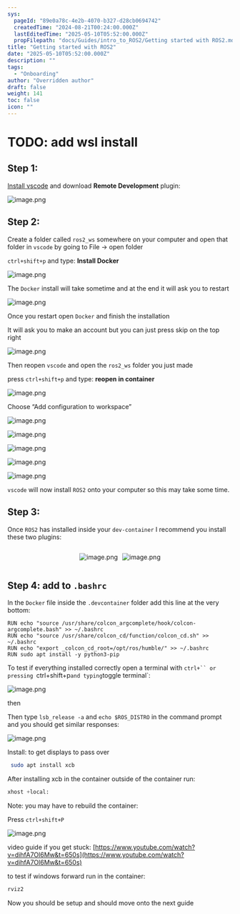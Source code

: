 ```yaml
---
sys:
  pageId: "89e0a78c-4e2b-4070-b327-d28cb0694742"
  createdTime: "2024-08-21T00:24:00.000Z"
  lastEditedTime: "2025-05-10T05:52:00.000Z"
  propFilepath: "docs/Guides/intro_to_ROS2/Getting started with ROS2.md"
title: "Getting started with ROS2"
date: "2025-05-10T05:52:00.000Z"
description: ""
tags:
  - "Onboarding"
author: "Overridden author"
draft: false
weight: 141
toc: false
icon: ""
---
```


# TODO: add wsl install

## Step 1:

[Install vscode](https://code.visualstudio.com/download) and download **Remote Development** plugin:

![image.png](https://prod-files-secure.s3.us-west-2.amazonaws.com/d518164a-d88e-44d1-a4ee-3adb3bd8bce0/efb52993-1881-4a40-b95e-6f020334f022/image.png?X-Amz-Algorithm=AWS4-HMAC-SHA256&X-Amz-Content-Sha256=UNSIGNED-PAYLOAD&X-Amz-Credential=ASIAZI2LB466VJHXQ7MW%2F20250518%2Fus-west-2%2Fs3%2Faws4_request&X-Amz-Date=20250518T090758Z&X-Amz-Expires=3600&X-Amz-Security-Token=IQoJb3JpZ2luX2VjELf%2F%2F%2F%2F%2F%2F%2F%2F%2F%2FwEaCXVzLXdlc3QtMiJGMEQCIH%2FAyJWj0UI5X7HuSar31so73SUekGIyJEao03%2BT%2FD5sAiAirRvbQIJnubFnihVXGQE%2BsM9xsGEn%2FmFLMg%2BGnS%2F2Mir%2FAwhwEAAaDDYzNzQyMzE4MzgwNSIM8RvHUcoM4eIbhJZFKtwDInL64eHS3CRQ4s3kOV%2BSNXqvHggrMNglJW%2FId%2BRrNueC9b%2FngPa99%2FXoIHWRGxCQoqInRSpk73mPcW4iqHnkKNGLxddi2EAusLI62UJ6Dc%2BWDlrC54Xy4MGnPbpC8Ca3j9BZAUKHmQypR%2FLGduHCUWlA4GAIHtqZFtzQw560kNlq5EFXYInHx35p38wbAN6GGt1riv9PrJ8ILb3ReLsxqxLMf%2F%2F4DRCIZzOqWlQoUj6rnAzEjhUSg%2BOwE63smcXrMvS1iVKFksjHvFuEHuLc3qtEg6GZwKcICtSBgww2StemZTNz0JbYimT0r8NHozYlUE%2BkIVoAgJE5ogBcqIN6JEq6Q%2FrKkvJ8Wl3FdCFxDLnqb2VPh07Irjvc2Z2PzIVidacwHtFSwhLDDpsERXHoyGcptqzKHk47GkuijrO%2Bv33VIPVUtoeds6TyGP5A054Cq%2BU%2BzOKXLacVHhmlvQx3y1dnE6ocHQ9daGUAzo3JPTizE7LcAe1G3iIRkgEHzi8IFMsGUrGi88nfZ5wHes7eQpYM8wKzcUGxvkkyGX0LVR5nPmzDM1N6NpSXnKJaQg%2BbC4aZso1t1X8FGr6nohJaG39oO2tfJM4F2pbgfdtAPHDm%2FEw5XDbVxrFJN1Aw2P6lwQY6pgHtzskSfBUgg2p9vEFjy6pmlr9k60rqM8jSH8HkJpqBKckfLQoTludI2j2RkzsANk%2BuceNP9b7o2NmrvCEcFkTwXvHGXf9EOBO5wjCZI49vz3A%2BMqqzrN3VUqg1LGbEuyXMBWJGd4ja3m3l%2BHO0NFf%2F5l%2FpzxeM6hESf55d%2B3LLLDON7gdn6Ha8rHb7q%2FdGJ569O3%2FY%2BBHwsyXFwRU%2B8tKPJZq34s87&X-Amz-Signature=417bb588f1b6b1479d1dfded5167724f2a3275f592878718a36aabbdb82eca5d&X-Amz-SignedHeaders=host&x-id=GetObject)

## Step 2:

Create a folder called `ros2_ws` somewhere on your computer and open that folder in `vscode` by going to File → open folder 

`ctrl+shift+p` and type: **Install Docker**

![image.png](https://prod-files-secure.s3.us-west-2.amazonaws.com/d518164a-d88e-44d1-a4ee-3adb3bd8bce0/2269dc0e-1cd5-47ff-bceb-c04ad9b2eab0/image.png?X-Amz-Algorithm=AWS4-HMAC-SHA256&X-Amz-Content-Sha256=UNSIGNED-PAYLOAD&X-Amz-Credential=ASIAZI2LB466VJHXQ7MW%2F20250518%2Fus-west-2%2Fs3%2Faws4_request&X-Amz-Date=20250518T090758Z&X-Amz-Expires=3600&X-Amz-Security-Token=IQoJb3JpZ2luX2VjELf%2F%2F%2F%2F%2F%2F%2F%2F%2F%2FwEaCXVzLXdlc3QtMiJGMEQCIH%2FAyJWj0UI5X7HuSar31so73SUekGIyJEao03%2BT%2FD5sAiAirRvbQIJnubFnihVXGQE%2BsM9xsGEn%2FmFLMg%2BGnS%2F2Mir%2FAwhwEAAaDDYzNzQyMzE4MzgwNSIM8RvHUcoM4eIbhJZFKtwDInL64eHS3CRQ4s3kOV%2BSNXqvHggrMNglJW%2FId%2BRrNueC9b%2FngPa99%2FXoIHWRGxCQoqInRSpk73mPcW4iqHnkKNGLxddi2EAusLI62UJ6Dc%2BWDlrC54Xy4MGnPbpC8Ca3j9BZAUKHmQypR%2FLGduHCUWlA4GAIHtqZFtzQw560kNlq5EFXYInHx35p38wbAN6GGt1riv9PrJ8ILb3ReLsxqxLMf%2F%2F4DRCIZzOqWlQoUj6rnAzEjhUSg%2BOwE63smcXrMvS1iVKFksjHvFuEHuLc3qtEg6GZwKcICtSBgww2StemZTNz0JbYimT0r8NHozYlUE%2BkIVoAgJE5ogBcqIN6JEq6Q%2FrKkvJ8Wl3FdCFxDLnqb2VPh07Irjvc2Z2PzIVidacwHtFSwhLDDpsERXHoyGcptqzKHk47GkuijrO%2Bv33VIPVUtoeds6TyGP5A054Cq%2BU%2BzOKXLacVHhmlvQx3y1dnE6ocHQ9daGUAzo3JPTizE7LcAe1G3iIRkgEHzi8IFMsGUrGi88nfZ5wHes7eQpYM8wKzcUGxvkkyGX0LVR5nPmzDM1N6NpSXnKJaQg%2BbC4aZso1t1X8FGr6nohJaG39oO2tfJM4F2pbgfdtAPHDm%2FEw5XDbVxrFJN1Aw2P6lwQY6pgHtzskSfBUgg2p9vEFjy6pmlr9k60rqM8jSH8HkJpqBKckfLQoTludI2j2RkzsANk%2BuceNP9b7o2NmrvCEcFkTwXvHGXf9EOBO5wjCZI49vz3A%2BMqqzrN3VUqg1LGbEuyXMBWJGd4ja3m3l%2BHO0NFf%2F5l%2FpzxeM6hESf55d%2B3LLLDON7gdn6Ha8rHb7q%2FdGJ569O3%2FY%2BBHwsyXFwRU%2B8tKPJZq34s87&X-Amz-Signature=a5262567eb3233b24dbd70ddd89d97cb47bebcc113d6bf247d4c3b225f6f01f4&X-Amz-SignedHeaders=host&x-id=GetObject)

The `Docker` install will take sometime and at the end it will ask you to restart

![image.png](https://prod-files-secure.s3.us-west-2.amazonaws.com/d518164a-d88e-44d1-a4ee-3adb3bd8bce0/ed233f78-be33-4b1f-b89c-9c346c0e961e/image.png?X-Amz-Algorithm=AWS4-HMAC-SHA256&X-Amz-Content-Sha256=UNSIGNED-PAYLOAD&X-Amz-Credential=ASIAZI2LB466VJHXQ7MW%2F20250518%2Fus-west-2%2Fs3%2Faws4_request&X-Amz-Date=20250518T090758Z&X-Amz-Expires=3600&X-Amz-Security-Token=IQoJb3JpZ2luX2VjELf%2F%2F%2F%2F%2F%2F%2F%2F%2F%2FwEaCXVzLXdlc3QtMiJGMEQCIH%2FAyJWj0UI5X7HuSar31so73SUekGIyJEao03%2BT%2FD5sAiAirRvbQIJnubFnihVXGQE%2BsM9xsGEn%2FmFLMg%2BGnS%2F2Mir%2FAwhwEAAaDDYzNzQyMzE4MzgwNSIM8RvHUcoM4eIbhJZFKtwDInL64eHS3CRQ4s3kOV%2BSNXqvHggrMNglJW%2FId%2BRrNueC9b%2FngPa99%2FXoIHWRGxCQoqInRSpk73mPcW4iqHnkKNGLxddi2EAusLI62UJ6Dc%2BWDlrC54Xy4MGnPbpC8Ca3j9BZAUKHmQypR%2FLGduHCUWlA4GAIHtqZFtzQw560kNlq5EFXYInHx35p38wbAN6GGt1riv9PrJ8ILb3ReLsxqxLMf%2F%2F4DRCIZzOqWlQoUj6rnAzEjhUSg%2BOwE63smcXrMvS1iVKFksjHvFuEHuLc3qtEg6GZwKcICtSBgww2StemZTNz0JbYimT0r8NHozYlUE%2BkIVoAgJE5ogBcqIN6JEq6Q%2FrKkvJ8Wl3FdCFxDLnqb2VPh07Irjvc2Z2PzIVidacwHtFSwhLDDpsERXHoyGcptqzKHk47GkuijrO%2Bv33VIPVUtoeds6TyGP5A054Cq%2BU%2BzOKXLacVHhmlvQx3y1dnE6ocHQ9daGUAzo3JPTizE7LcAe1G3iIRkgEHzi8IFMsGUrGi88nfZ5wHes7eQpYM8wKzcUGxvkkyGX0LVR5nPmzDM1N6NpSXnKJaQg%2BbC4aZso1t1X8FGr6nohJaG39oO2tfJM4F2pbgfdtAPHDm%2FEw5XDbVxrFJN1Aw2P6lwQY6pgHtzskSfBUgg2p9vEFjy6pmlr9k60rqM8jSH8HkJpqBKckfLQoTludI2j2RkzsANk%2BuceNP9b7o2NmrvCEcFkTwXvHGXf9EOBO5wjCZI49vz3A%2BMqqzrN3VUqg1LGbEuyXMBWJGd4ja3m3l%2BHO0NFf%2F5l%2FpzxeM6hESf55d%2B3LLLDON7gdn6Ha8rHb7q%2FdGJ569O3%2FY%2BBHwsyXFwRU%2B8tKPJZq34s87&X-Amz-Signature=024851b56f6ff50bcedda179568e3b62f90fd31e7082d728fd911bd6f4907657&X-Amz-SignedHeaders=host&x-id=GetObject)

Once you restart open `Docker` and finish the installation

It will ask you to make an account but you can just press skip on the top right

![image.png](https://prod-files-secure.s3.us-west-2.amazonaws.com/d518164a-d88e-44d1-a4ee-3adb3bd8bce0/21010ad9-1659-4fd9-9f59-9932a09b2a3d/image.png?X-Amz-Algorithm=AWS4-HMAC-SHA256&X-Amz-Content-Sha256=UNSIGNED-PAYLOAD&X-Amz-Credential=ASIAZI2LB466VJHXQ7MW%2F20250518%2Fus-west-2%2Fs3%2Faws4_request&X-Amz-Date=20250518T090758Z&X-Amz-Expires=3600&X-Amz-Security-Token=IQoJb3JpZ2luX2VjELf%2F%2F%2F%2F%2F%2F%2F%2F%2F%2FwEaCXVzLXdlc3QtMiJGMEQCIH%2FAyJWj0UI5X7HuSar31so73SUekGIyJEao03%2BT%2FD5sAiAirRvbQIJnubFnihVXGQE%2BsM9xsGEn%2FmFLMg%2BGnS%2F2Mir%2FAwhwEAAaDDYzNzQyMzE4MzgwNSIM8RvHUcoM4eIbhJZFKtwDInL64eHS3CRQ4s3kOV%2BSNXqvHggrMNglJW%2FId%2BRrNueC9b%2FngPa99%2FXoIHWRGxCQoqInRSpk73mPcW4iqHnkKNGLxddi2EAusLI62UJ6Dc%2BWDlrC54Xy4MGnPbpC8Ca3j9BZAUKHmQypR%2FLGduHCUWlA4GAIHtqZFtzQw560kNlq5EFXYInHx35p38wbAN6GGt1riv9PrJ8ILb3ReLsxqxLMf%2F%2F4DRCIZzOqWlQoUj6rnAzEjhUSg%2BOwE63smcXrMvS1iVKFksjHvFuEHuLc3qtEg6GZwKcICtSBgww2StemZTNz0JbYimT0r8NHozYlUE%2BkIVoAgJE5ogBcqIN6JEq6Q%2FrKkvJ8Wl3FdCFxDLnqb2VPh07Irjvc2Z2PzIVidacwHtFSwhLDDpsERXHoyGcptqzKHk47GkuijrO%2Bv33VIPVUtoeds6TyGP5A054Cq%2BU%2BzOKXLacVHhmlvQx3y1dnE6ocHQ9daGUAzo3JPTizE7LcAe1G3iIRkgEHzi8IFMsGUrGi88nfZ5wHes7eQpYM8wKzcUGxvkkyGX0LVR5nPmzDM1N6NpSXnKJaQg%2BbC4aZso1t1X8FGr6nohJaG39oO2tfJM4F2pbgfdtAPHDm%2FEw5XDbVxrFJN1Aw2P6lwQY6pgHtzskSfBUgg2p9vEFjy6pmlr9k60rqM8jSH8HkJpqBKckfLQoTludI2j2RkzsANk%2BuceNP9b7o2NmrvCEcFkTwXvHGXf9EOBO5wjCZI49vz3A%2BMqqzrN3VUqg1LGbEuyXMBWJGd4ja3m3l%2BHO0NFf%2F5l%2FpzxeM6hESf55d%2B3LLLDON7gdn6Ha8rHb7q%2FdGJ569O3%2FY%2BBHwsyXFwRU%2B8tKPJZq34s87&X-Amz-Signature=e21150d3703f5f6695bcb9e80be91f80f1198c39d73ab90fa5ab9a736e19de20&X-Amz-SignedHeaders=host&x-id=GetObject)

Then reopen `vscode` and open the `ros2_ws` folder you just made

press `ctrl+shift+p` and type: **reopen in container**

![image.png](https://prod-files-secure.s3.us-west-2.amazonaws.com/d518164a-d88e-44d1-a4ee-3adb3bd8bce0/4e93b8c2-41ad-488c-8095-c74205196118/image.png?X-Amz-Algorithm=AWS4-HMAC-SHA256&X-Amz-Content-Sha256=UNSIGNED-PAYLOAD&X-Amz-Credential=ASIAZI2LB466VJHXQ7MW%2F20250518%2Fus-west-2%2Fs3%2Faws4_request&X-Amz-Date=20250518T090758Z&X-Amz-Expires=3600&X-Amz-Security-Token=IQoJb3JpZ2luX2VjELf%2F%2F%2F%2F%2F%2F%2F%2F%2F%2FwEaCXVzLXdlc3QtMiJGMEQCIH%2FAyJWj0UI5X7HuSar31so73SUekGIyJEao03%2BT%2FD5sAiAirRvbQIJnubFnihVXGQE%2BsM9xsGEn%2FmFLMg%2BGnS%2F2Mir%2FAwhwEAAaDDYzNzQyMzE4MzgwNSIM8RvHUcoM4eIbhJZFKtwDInL64eHS3CRQ4s3kOV%2BSNXqvHggrMNglJW%2FId%2BRrNueC9b%2FngPa99%2FXoIHWRGxCQoqInRSpk73mPcW4iqHnkKNGLxddi2EAusLI62UJ6Dc%2BWDlrC54Xy4MGnPbpC8Ca3j9BZAUKHmQypR%2FLGduHCUWlA4GAIHtqZFtzQw560kNlq5EFXYInHx35p38wbAN6GGt1riv9PrJ8ILb3ReLsxqxLMf%2F%2F4DRCIZzOqWlQoUj6rnAzEjhUSg%2BOwE63smcXrMvS1iVKFksjHvFuEHuLc3qtEg6GZwKcICtSBgww2StemZTNz0JbYimT0r8NHozYlUE%2BkIVoAgJE5ogBcqIN6JEq6Q%2FrKkvJ8Wl3FdCFxDLnqb2VPh07Irjvc2Z2PzIVidacwHtFSwhLDDpsERXHoyGcptqzKHk47GkuijrO%2Bv33VIPVUtoeds6TyGP5A054Cq%2BU%2BzOKXLacVHhmlvQx3y1dnE6ocHQ9daGUAzo3JPTizE7LcAe1G3iIRkgEHzi8IFMsGUrGi88nfZ5wHes7eQpYM8wKzcUGxvkkyGX0LVR5nPmzDM1N6NpSXnKJaQg%2BbC4aZso1t1X8FGr6nohJaG39oO2tfJM4F2pbgfdtAPHDm%2FEw5XDbVxrFJN1Aw2P6lwQY6pgHtzskSfBUgg2p9vEFjy6pmlr9k60rqM8jSH8HkJpqBKckfLQoTludI2j2RkzsANk%2BuceNP9b7o2NmrvCEcFkTwXvHGXf9EOBO5wjCZI49vz3A%2BMqqzrN3VUqg1LGbEuyXMBWJGd4ja3m3l%2BHO0NFf%2F5l%2FpzxeM6hESf55d%2B3LLLDON7gdn6Ha8rHb7q%2FdGJ569O3%2FY%2BBHwsyXFwRU%2B8tKPJZq34s87&X-Amz-Signature=eb5af6eeea8e71454123357799bff4b14aae501ab86083e36ca85434faee2f49&X-Amz-SignedHeaders=host&x-id=GetObject)

Choose “Add configuration to workspace”

![image.png](https://prod-files-secure.s3.us-west-2.amazonaws.com/d518164a-d88e-44d1-a4ee-3adb3bd8bce0/9560b282-5060-4989-ba37-97e7b2c22476/image.png?X-Amz-Algorithm=AWS4-HMAC-SHA256&X-Amz-Content-Sha256=UNSIGNED-PAYLOAD&X-Amz-Credential=ASIAZI2LB466VJHXQ7MW%2F20250518%2Fus-west-2%2Fs3%2Faws4_request&X-Amz-Date=20250518T090758Z&X-Amz-Expires=3600&X-Amz-Security-Token=IQoJb3JpZ2luX2VjELf%2F%2F%2F%2F%2F%2F%2F%2F%2F%2FwEaCXVzLXdlc3QtMiJGMEQCIH%2FAyJWj0UI5X7HuSar31so73SUekGIyJEao03%2BT%2FD5sAiAirRvbQIJnubFnihVXGQE%2BsM9xsGEn%2FmFLMg%2BGnS%2F2Mir%2FAwhwEAAaDDYzNzQyMzE4MzgwNSIM8RvHUcoM4eIbhJZFKtwDInL64eHS3CRQ4s3kOV%2BSNXqvHggrMNglJW%2FId%2BRrNueC9b%2FngPa99%2FXoIHWRGxCQoqInRSpk73mPcW4iqHnkKNGLxddi2EAusLI62UJ6Dc%2BWDlrC54Xy4MGnPbpC8Ca3j9BZAUKHmQypR%2FLGduHCUWlA4GAIHtqZFtzQw560kNlq5EFXYInHx35p38wbAN6GGt1riv9PrJ8ILb3ReLsxqxLMf%2F%2F4DRCIZzOqWlQoUj6rnAzEjhUSg%2BOwE63smcXrMvS1iVKFksjHvFuEHuLc3qtEg6GZwKcICtSBgww2StemZTNz0JbYimT0r8NHozYlUE%2BkIVoAgJE5ogBcqIN6JEq6Q%2FrKkvJ8Wl3FdCFxDLnqb2VPh07Irjvc2Z2PzIVidacwHtFSwhLDDpsERXHoyGcptqzKHk47GkuijrO%2Bv33VIPVUtoeds6TyGP5A054Cq%2BU%2BzOKXLacVHhmlvQx3y1dnE6ocHQ9daGUAzo3JPTizE7LcAe1G3iIRkgEHzi8IFMsGUrGi88nfZ5wHes7eQpYM8wKzcUGxvkkyGX0LVR5nPmzDM1N6NpSXnKJaQg%2BbC4aZso1t1X8FGr6nohJaG39oO2tfJM4F2pbgfdtAPHDm%2FEw5XDbVxrFJN1Aw2P6lwQY6pgHtzskSfBUgg2p9vEFjy6pmlr9k60rqM8jSH8HkJpqBKckfLQoTludI2j2RkzsANk%2BuceNP9b7o2NmrvCEcFkTwXvHGXf9EOBO5wjCZI49vz3A%2BMqqzrN3VUqg1LGbEuyXMBWJGd4ja3m3l%2BHO0NFf%2F5l%2FpzxeM6hESf55d%2B3LLLDON7gdn6Ha8rHb7q%2FdGJ569O3%2FY%2BBHwsyXFwRU%2B8tKPJZq34s87&X-Amz-Signature=442242fbb34a4ed5455888f52e512675cb8de26ebe17bd6e19ba28467aeaf8ce&X-Amz-SignedHeaders=host&x-id=GetObject)

![image.png](https://prod-files-secure.s3.us-west-2.amazonaws.com/d518164a-d88e-44d1-a4ee-3adb3bd8bce0/2ee63f81-886b-48e8-a553-dc6e5eac99e4/image.png?X-Amz-Algorithm=AWS4-HMAC-SHA256&X-Amz-Content-Sha256=UNSIGNED-PAYLOAD&X-Amz-Credential=ASIAZI2LB466VJHXQ7MW%2F20250518%2Fus-west-2%2Fs3%2Faws4_request&X-Amz-Date=20250518T090758Z&X-Amz-Expires=3600&X-Amz-Security-Token=IQoJb3JpZ2luX2VjELf%2F%2F%2F%2F%2F%2F%2F%2F%2F%2FwEaCXVzLXdlc3QtMiJGMEQCIH%2FAyJWj0UI5X7HuSar31so73SUekGIyJEao03%2BT%2FD5sAiAirRvbQIJnubFnihVXGQE%2BsM9xsGEn%2FmFLMg%2BGnS%2F2Mir%2FAwhwEAAaDDYzNzQyMzE4MzgwNSIM8RvHUcoM4eIbhJZFKtwDInL64eHS3CRQ4s3kOV%2BSNXqvHggrMNglJW%2FId%2BRrNueC9b%2FngPa99%2FXoIHWRGxCQoqInRSpk73mPcW4iqHnkKNGLxddi2EAusLI62UJ6Dc%2BWDlrC54Xy4MGnPbpC8Ca3j9BZAUKHmQypR%2FLGduHCUWlA4GAIHtqZFtzQw560kNlq5EFXYInHx35p38wbAN6GGt1riv9PrJ8ILb3ReLsxqxLMf%2F%2F4DRCIZzOqWlQoUj6rnAzEjhUSg%2BOwE63smcXrMvS1iVKFksjHvFuEHuLc3qtEg6GZwKcICtSBgww2StemZTNz0JbYimT0r8NHozYlUE%2BkIVoAgJE5ogBcqIN6JEq6Q%2FrKkvJ8Wl3FdCFxDLnqb2VPh07Irjvc2Z2PzIVidacwHtFSwhLDDpsERXHoyGcptqzKHk47GkuijrO%2Bv33VIPVUtoeds6TyGP5A054Cq%2BU%2BzOKXLacVHhmlvQx3y1dnE6ocHQ9daGUAzo3JPTizE7LcAe1G3iIRkgEHzi8IFMsGUrGi88nfZ5wHes7eQpYM8wKzcUGxvkkyGX0LVR5nPmzDM1N6NpSXnKJaQg%2BbC4aZso1t1X8FGr6nohJaG39oO2tfJM4F2pbgfdtAPHDm%2FEw5XDbVxrFJN1Aw2P6lwQY6pgHtzskSfBUgg2p9vEFjy6pmlr9k60rqM8jSH8HkJpqBKckfLQoTludI2j2RkzsANk%2BuceNP9b7o2NmrvCEcFkTwXvHGXf9EOBO5wjCZI49vz3A%2BMqqzrN3VUqg1LGbEuyXMBWJGd4ja3m3l%2BHO0NFf%2F5l%2FpzxeM6hESf55d%2B3LLLDON7gdn6Ha8rHb7q%2FdGJ569O3%2FY%2BBHwsyXFwRU%2B8tKPJZq34s87&X-Amz-Signature=aa7b773e47aac20391f675db5564de252495a97db4c843f0db1a0d9a7e1c990a&X-Amz-SignedHeaders=host&x-id=GetObject)

![image.png](https://prod-files-secure.s3.us-west-2.amazonaws.com/d518164a-d88e-44d1-a4ee-3adb3bd8bce0/ae1580b2-b048-407e-aed9-b584224a7a04/image.png?X-Amz-Algorithm=AWS4-HMAC-SHA256&X-Amz-Content-Sha256=UNSIGNED-PAYLOAD&X-Amz-Credential=ASIAZI2LB466VJHXQ7MW%2F20250518%2Fus-west-2%2Fs3%2Faws4_request&X-Amz-Date=20250518T090758Z&X-Amz-Expires=3600&X-Amz-Security-Token=IQoJb3JpZ2luX2VjELf%2F%2F%2F%2F%2F%2F%2F%2F%2F%2FwEaCXVzLXdlc3QtMiJGMEQCIH%2FAyJWj0UI5X7HuSar31so73SUekGIyJEao03%2BT%2FD5sAiAirRvbQIJnubFnihVXGQE%2BsM9xsGEn%2FmFLMg%2BGnS%2F2Mir%2FAwhwEAAaDDYzNzQyMzE4MzgwNSIM8RvHUcoM4eIbhJZFKtwDInL64eHS3CRQ4s3kOV%2BSNXqvHggrMNglJW%2FId%2BRrNueC9b%2FngPa99%2FXoIHWRGxCQoqInRSpk73mPcW4iqHnkKNGLxddi2EAusLI62UJ6Dc%2BWDlrC54Xy4MGnPbpC8Ca3j9BZAUKHmQypR%2FLGduHCUWlA4GAIHtqZFtzQw560kNlq5EFXYInHx35p38wbAN6GGt1riv9PrJ8ILb3ReLsxqxLMf%2F%2F4DRCIZzOqWlQoUj6rnAzEjhUSg%2BOwE63smcXrMvS1iVKFksjHvFuEHuLc3qtEg6GZwKcICtSBgww2StemZTNz0JbYimT0r8NHozYlUE%2BkIVoAgJE5ogBcqIN6JEq6Q%2FrKkvJ8Wl3FdCFxDLnqb2VPh07Irjvc2Z2PzIVidacwHtFSwhLDDpsERXHoyGcptqzKHk47GkuijrO%2Bv33VIPVUtoeds6TyGP5A054Cq%2BU%2BzOKXLacVHhmlvQx3y1dnE6ocHQ9daGUAzo3JPTizE7LcAe1G3iIRkgEHzi8IFMsGUrGi88nfZ5wHes7eQpYM8wKzcUGxvkkyGX0LVR5nPmzDM1N6NpSXnKJaQg%2BbC4aZso1t1X8FGr6nohJaG39oO2tfJM4F2pbgfdtAPHDm%2FEw5XDbVxrFJN1Aw2P6lwQY6pgHtzskSfBUgg2p9vEFjy6pmlr9k60rqM8jSH8HkJpqBKckfLQoTludI2j2RkzsANk%2BuceNP9b7o2NmrvCEcFkTwXvHGXf9EOBO5wjCZI49vz3A%2BMqqzrN3VUqg1LGbEuyXMBWJGd4ja3m3l%2BHO0NFf%2F5l%2FpzxeM6hESf55d%2B3LLLDON7gdn6Ha8rHb7q%2FdGJ569O3%2FY%2BBHwsyXFwRU%2B8tKPJZq34s87&X-Amz-Signature=58050d14ef18c4eab1087d7878d6608a9c0612ba4073a41439bba39ec238ded6&X-Amz-SignedHeaders=host&x-id=GetObject)

![image.png](https://prod-files-secure.s3.us-west-2.amazonaws.com/d518164a-d88e-44d1-a4ee-3adb3bd8bce0/53255b28-f75e-430f-b9e3-c0ac8577e42b/image.png?X-Amz-Algorithm=AWS4-HMAC-SHA256&X-Amz-Content-Sha256=UNSIGNED-PAYLOAD&X-Amz-Credential=ASIAZI2LB466VJHXQ7MW%2F20250518%2Fus-west-2%2Fs3%2Faws4_request&X-Amz-Date=20250518T090758Z&X-Amz-Expires=3600&X-Amz-Security-Token=IQoJb3JpZ2luX2VjELf%2F%2F%2F%2F%2F%2F%2F%2F%2F%2FwEaCXVzLXdlc3QtMiJGMEQCIH%2FAyJWj0UI5X7HuSar31so73SUekGIyJEao03%2BT%2FD5sAiAirRvbQIJnubFnihVXGQE%2BsM9xsGEn%2FmFLMg%2BGnS%2F2Mir%2FAwhwEAAaDDYzNzQyMzE4MzgwNSIM8RvHUcoM4eIbhJZFKtwDInL64eHS3CRQ4s3kOV%2BSNXqvHggrMNglJW%2FId%2BRrNueC9b%2FngPa99%2FXoIHWRGxCQoqInRSpk73mPcW4iqHnkKNGLxddi2EAusLI62UJ6Dc%2BWDlrC54Xy4MGnPbpC8Ca3j9BZAUKHmQypR%2FLGduHCUWlA4GAIHtqZFtzQw560kNlq5EFXYInHx35p38wbAN6GGt1riv9PrJ8ILb3ReLsxqxLMf%2F%2F4DRCIZzOqWlQoUj6rnAzEjhUSg%2BOwE63smcXrMvS1iVKFksjHvFuEHuLc3qtEg6GZwKcICtSBgww2StemZTNz0JbYimT0r8NHozYlUE%2BkIVoAgJE5ogBcqIN6JEq6Q%2FrKkvJ8Wl3FdCFxDLnqb2VPh07Irjvc2Z2PzIVidacwHtFSwhLDDpsERXHoyGcptqzKHk47GkuijrO%2Bv33VIPVUtoeds6TyGP5A054Cq%2BU%2BzOKXLacVHhmlvQx3y1dnE6ocHQ9daGUAzo3JPTizE7LcAe1G3iIRkgEHzi8IFMsGUrGi88nfZ5wHes7eQpYM8wKzcUGxvkkyGX0LVR5nPmzDM1N6NpSXnKJaQg%2BbC4aZso1t1X8FGr6nohJaG39oO2tfJM4F2pbgfdtAPHDm%2FEw5XDbVxrFJN1Aw2P6lwQY6pgHtzskSfBUgg2p9vEFjy6pmlr9k60rqM8jSH8HkJpqBKckfLQoTludI2j2RkzsANk%2BuceNP9b7o2NmrvCEcFkTwXvHGXf9EOBO5wjCZI49vz3A%2BMqqzrN3VUqg1LGbEuyXMBWJGd4ja3m3l%2BHO0NFf%2F5l%2FpzxeM6hESf55d%2B3LLLDON7gdn6Ha8rHb7q%2FdGJ569O3%2FY%2BBHwsyXFwRU%2B8tKPJZq34s87&X-Amz-Signature=f0638dcf9d05172272c781024e441c92c995d0c4baf531c6cba2148b26459091&X-Amz-SignedHeaders=host&x-id=GetObject)

![image.png](https://prod-files-secure.s3.us-west-2.amazonaws.com/d518164a-d88e-44d1-a4ee-3adb3bd8bce0/7c562767-5af9-4ffb-97d1-327bcdf4ee00/image.png?X-Amz-Algorithm=AWS4-HMAC-SHA256&X-Amz-Content-Sha256=UNSIGNED-PAYLOAD&X-Amz-Credential=ASIAZI2LB466VJHXQ7MW%2F20250518%2Fus-west-2%2Fs3%2Faws4_request&X-Amz-Date=20250518T090758Z&X-Amz-Expires=3600&X-Amz-Security-Token=IQoJb3JpZ2luX2VjELf%2F%2F%2F%2F%2F%2F%2F%2F%2F%2FwEaCXVzLXdlc3QtMiJGMEQCIH%2FAyJWj0UI5X7HuSar31so73SUekGIyJEao03%2BT%2FD5sAiAirRvbQIJnubFnihVXGQE%2BsM9xsGEn%2FmFLMg%2BGnS%2F2Mir%2FAwhwEAAaDDYzNzQyMzE4MzgwNSIM8RvHUcoM4eIbhJZFKtwDInL64eHS3CRQ4s3kOV%2BSNXqvHggrMNglJW%2FId%2BRrNueC9b%2FngPa99%2FXoIHWRGxCQoqInRSpk73mPcW4iqHnkKNGLxddi2EAusLI62UJ6Dc%2BWDlrC54Xy4MGnPbpC8Ca3j9BZAUKHmQypR%2FLGduHCUWlA4GAIHtqZFtzQw560kNlq5EFXYInHx35p38wbAN6GGt1riv9PrJ8ILb3ReLsxqxLMf%2F%2F4DRCIZzOqWlQoUj6rnAzEjhUSg%2BOwE63smcXrMvS1iVKFksjHvFuEHuLc3qtEg6GZwKcICtSBgww2StemZTNz0JbYimT0r8NHozYlUE%2BkIVoAgJE5ogBcqIN6JEq6Q%2FrKkvJ8Wl3FdCFxDLnqb2VPh07Irjvc2Z2PzIVidacwHtFSwhLDDpsERXHoyGcptqzKHk47GkuijrO%2Bv33VIPVUtoeds6TyGP5A054Cq%2BU%2BzOKXLacVHhmlvQx3y1dnE6ocHQ9daGUAzo3JPTizE7LcAe1G3iIRkgEHzi8IFMsGUrGi88nfZ5wHes7eQpYM8wKzcUGxvkkyGX0LVR5nPmzDM1N6NpSXnKJaQg%2BbC4aZso1t1X8FGr6nohJaG39oO2tfJM4F2pbgfdtAPHDm%2FEw5XDbVxrFJN1Aw2P6lwQY6pgHtzskSfBUgg2p9vEFjy6pmlr9k60rqM8jSH8HkJpqBKckfLQoTludI2j2RkzsANk%2BuceNP9b7o2NmrvCEcFkTwXvHGXf9EOBO5wjCZI49vz3A%2BMqqzrN3VUqg1LGbEuyXMBWJGd4ja3m3l%2BHO0NFf%2F5l%2FpzxeM6hESf55d%2B3LLLDON7gdn6Ha8rHb7q%2FdGJ569O3%2FY%2BBHwsyXFwRU%2B8tKPJZq34s87&X-Amz-Signature=149c2bdf70ce4bffd869cd7b5c6fa52659fc8221614f7bb532dc1a6c9a9b00f3&X-Amz-SignedHeaders=host&x-id=GetObject)

`vscode` will now install `ROS2` onto your computer so this may take some time.

## Step 3:

Once `ROS2` has installed inside your `dev-container` I recommend you install these two plugins:

<div style="display: flex;flex-direction: row; column-gap:10px; max-width: 630px;justify-content: center;">
<div>

![image.png](https://prod-files-secure.s3.us-west-2.amazonaws.com/d518164a-d88e-44d1-a4ee-3adb3bd8bce0/3fc3d550-5a54-4ba1-ba6b-faa01cdb7369/image.png?X-Amz-Algorithm=AWS4-HMAC-SHA256&X-Amz-Content-Sha256=UNSIGNED-PAYLOAD&X-Amz-Credential=ASIAZI2LB4662KQNPDMD%2F20250518%2Fus-west-2%2Fs3%2Faws4_request&X-Amz-Date=20250518T090806Z&X-Amz-Expires=3600&X-Amz-Security-Token=IQoJb3JpZ2luX2VjELj%2F%2F%2F%2F%2F%2F%2F%2F%2F%2FwEaCXVzLXdlc3QtMiJIMEYCIQDLnJ5BjtnbzhhqvBmOSM3m23hVaRdwr6KhCNlqeBqzlgIhAK6cT3oYMZTXyLzXYnPqIgghhNNqGlPfHsSsRN5GqWa9Kv8DCHEQABoMNjM3NDIzMTgzODA1Igw4YJFZB2eN%2BtaIuFcq3APImQgLmuG0Qr0sARnQXDxtPxvECqY8%2FL8U5j7HmlI9b804zLRWbCrgyRFtb9s6fgj8EWQzvzkQ52UDVSSq2mwX7BnAoqZuce0dGjH2NzdKhwhKlgrH9gsj1Ru8Z8iEbo%2FhxhJnoaDN900AEDSZPZq5HEsSRO4eAdHqauboPDXXcJqFQJbLTNPVaPjneCM9Tu4Vr1FJ561mSqsyXJ12PTv3lZcFn9FcAJ8B4rlu4jLDIZFqdi3MTsSYtf8POH3g6kajUC9af9TM56XWOnFLIRjbqIvd0thYwn73eF%2FE%2F%2B4%2F2M7Z0%2B9aPVTjpN5pnOqW07FJO%2FvLx5UXd%2BLaMjMzJCoGNYrFMs32cMuZI6TYGBeT4k8xGJS%2FSNHJCp737sXyf%2FnHviiWl9dcmRES4MLc9gUDKxUuARznTUXuKy0NvnBJzQD4huZDmzRi4V%2BygrlYgvhrOz682BhO4%2BB20Iv1KG5QhYH6SW1Ybe4gwzsZlf6v%2Bek1asDZbJiFJCa9pCrUKo4OcnyiD%2FgAtgBelJYKVQ9McS9E7OKnWhfxhT0XqZufgxVqW8XOyVI84VecpMiYjRF0OEJAfKwB7XtnQbQPHGvmyi5BuedGuqyjgKXqEa8Mwa5P4fdP8nUsLRqG3DCQpqbBBjqkAaCcbh3b%2B1hAhBI58xMEQ7OwapkJuLOCsRRqYm0Fhay%2BtXH%2F1IpLmWT%2FWRdUA7mL5P1B5JtrdCHpyKglGszvrQrmhmPdbk6oyDyPy3uVzYsWa3pQ7s0IOwPh2aOY4z6Mr9ALB43P8g876P6QZVbYy6rpg59%2FrSX5tszRQDC%2FhA6x6CzPUWtFPp4%2BpamN%2F3B2%2BEhN7Rpt%2F8R1fi%2BCUEsyVJ%2BACM1P&X-Amz-Signature=e0554497be479f878469eb60190cd196ac3bd58ec2ad492ccf74a4f466826084&X-Amz-SignedHeaders=host&x-id=GetObject)

</div>
<div>

![image.png](https://prod-files-secure.s3.us-west-2.amazonaws.com/d518164a-d88e-44d1-a4ee-3adb3bd8bce0/d994cc66-13c2-4093-a5a3-f84cf4601a82/image.png?X-Amz-Algorithm=AWS4-HMAC-SHA256&X-Amz-Content-Sha256=UNSIGNED-PAYLOAD&X-Amz-Credential=ASIAZI2LB4663XTRINHG%2F20250518%2Fus-west-2%2Fs3%2Faws4_request&X-Amz-Date=20250518T090806Z&X-Amz-Expires=3600&X-Amz-Security-Token=IQoJb3JpZ2luX2VjELf%2F%2F%2F%2F%2F%2F%2F%2F%2F%2FwEaCXVzLXdlc3QtMiJHMEUCIQDD%2BaBbyCUwCUDSNZ93PluWzB5L00BgKPH3VOvAzrmycwIgMukdHdtW%2FJod40dtKjG9r%2B3ZhAbuyXZDDQ6LYqEj8mkq%2FwMIbxAAGgw2Mzc0MjMxODM4MDUiDP4pW9o7LfkBHdwIUCrcAzrvMxhvm2r%2BRUfStMkwP2Aesf%2Bv219Qp62oYaqxCNODDsTuxKJ0KlUaSL4ykTVW%2FoecsAL5Y7G4vYkwyzyOsvd42NQWoeTCzV5DHfPLMbHFGFk%2B2qCokvT9HZkbByxgY7NNyU%2Bw%2B30DAYhrS4aWTe0MLJe7p64evjq96cr%2FAKK8FV%2F9S97ZDDYsOd53BRdlVyF49UOjO7imJrDnA2GMRqvjZxPbrJ55%2B3deKq7oOvpPmdtw935k%2BD4qsAzhG66cjLP3WiAllYkAt7JTAHyTNeqRuzUWeqJYhEYbSCNc7i3Q5AzyvKASacVxsz%2BId3KSYj6NXzrgB7dS8SMYcKcG1ttn%2Bv8TubsmL5TClqeIS1Lgagpq9i23425S%2F7lERxmYcxb9ObHVvtxuqt%2FH0QxrVDKGwNqXbGdsmo7ZpyL6B4fCjz9lRN7XvM4Q8lSfE8dzm06zD2SwCEQFxg4r%2FQVNMzgHn6VlAVTU8BEiYEti6XSMFErOHHen9BMGSEKjjqUQTx3ji0Wk437kp%2FreUSPed954ALlRKCt%2B0%2FyK%2BTGcpTyrqm2hV3tVOncTzCkDaLLRzfciCPiw1bMBqbir8XROFI52Tw7YHFGgEBSZYHDpECpmUTqZAL4unH4QiNU4MPD4pcEGOqUBj%2B0yxWXhTEFd%2FE7WJWINUhvt6smp5P0FZO%2FbzfNEIYOyy6V%2FCnPNpUr2tQH1sMm2iSn9i8yDLb0E%2F1VRhHnkPK3YrrBGFxd1N0xV9yIzkBAUR4RSv1BDIRSeTJVotKTFFKh3KjLYs6CiSiByFcDMcAOet2luLgj6eFjzswB14qb1%2BI8PEk7sxZ%2FDEykXVyhLT3n4jY6fLbSNqVkzoDlMyKxaDVNw&X-Amz-Signature=c564c4af3289ad1f2d804d35ce22c8f5c7d8d7e58f76e9a7f135b6fe0f1d4a54&X-Amz-SignedHeaders=host&x-id=GetObject)

</div>
</div>

## Step 4: add to `.bashrc`

In the `Docker` file inside the `.devcontainer` folder add this line at the very bottom: 

```docker
RUN echo "source /usr/share/colcon_argcomplete/hook/colcon-argcomplete.bash" >> ~/.bashrc
RUN echo "source /usr/share/colcon_cd/function/colcon_cd.sh" >> ~/.bashrc
RUN echo "export _colcon_cd_root=/opt/ros/humble/" >> ~/.bashrc
RUN sudo apt install -y python3-pip 
```

To test if everything installed correctly open a terminal with `ctrl+`` or pressing `ctrl+shift+p` and typing `toggle terminal`:

![image.png](https://prod-files-secure.s3.us-west-2.amazonaws.com/d518164a-d88e-44d1-a4ee-3adb3bd8bce0/6a4943d8-b04e-4c02-9a58-775f3384d1a5/image.png?X-Amz-Algorithm=AWS4-HMAC-SHA256&X-Amz-Content-Sha256=UNSIGNED-PAYLOAD&X-Amz-Credential=ASIAZI2LB466VJHXQ7MW%2F20250518%2Fus-west-2%2Fs3%2Faws4_request&X-Amz-Date=20250518T090758Z&X-Amz-Expires=3600&X-Amz-Security-Token=IQoJb3JpZ2luX2VjELf%2F%2F%2F%2F%2F%2F%2F%2F%2F%2FwEaCXVzLXdlc3QtMiJGMEQCIH%2FAyJWj0UI5X7HuSar31so73SUekGIyJEao03%2BT%2FD5sAiAirRvbQIJnubFnihVXGQE%2BsM9xsGEn%2FmFLMg%2BGnS%2F2Mir%2FAwhwEAAaDDYzNzQyMzE4MzgwNSIM8RvHUcoM4eIbhJZFKtwDInL64eHS3CRQ4s3kOV%2BSNXqvHggrMNglJW%2FId%2BRrNueC9b%2FngPa99%2FXoIHWRGxCQoqInRSpk73mPcW4iqHnkKNGLxddi2EAusLI62UJ6Dc%2BWDlrC54Xy4MGnPbpC8Ca3j9BZAUKHmQypR%2FLGduHCUWlA4GAIHtqZFtzQw560kNlq5EFXYInHx35p38wbAN6GGt1riv9PrJ8ILb3ReLsxqxLMf%2F%2F4DRCIZzOqWlQoUj6rnAzEjhUSg%2BOwE63smcXrMvS1iVKFksjHvFuEHuLc3qtEg6GZwKcICtSBgww2StemZTNz0JbYimT0r8NHozYlUE%2BkIVoAgJE5ogBcqIN6JEq6Q%2FrKkvJ8Wl3FdCFxDLnqb2VPh07Irjvc2Z2PzIVidacwHtFSwhLDDpsERXHoyGcptqzKHk47GkuijrO%2Bv33VIPVUtoeds6TyGP5A054Cq%2BU%2BzOKXLacVHhmlvQx3y1dnE6ocHQ9daGUAzo3JPTizE7LcAe1G3iIRkgEHzi8IFMsGUrGi88nfZ5wHes7eQpYM8wKzcUGxvkkyGX0LVR5nPmzDM1N6NpSXnKJaQg%2BbC4aZso1t1X8FGr6nohJaG39oO2tfJM4F2pbgfdtAPHDm%2FEw5XDbVxrFJN1Aw2P6lwQY6pgHtzskSfBUgg2p9vEFjy6pmlr9k60rqM8jSH8HkJpqBKckfLQoTludI2j2RkzsANk%2BuceNP9b7o2NmrvCEcFkTwXvHGXf9EOBO5wjCZI49vz3A%2BMqqzrN3VUqg1LGbEuyXMBWJGd4ja3m3l%2BHO0NFf%2F5l%2FpzxeM6hESf55d%2B3LLLDON7gdn6Ha8rHb7q%2FdGJ569O3%2FY%2BBHwsyXFwRU%2B8tKPJZq34s87&X-Amz-Signature=c5334cd434789b7feabd124f1237af9a04ef6bfe76a300922119f4db766c89c8&X-Amz-SignedHeaders=host&x-id=GetObject)

then 

Then type `lsb_release -a` and `echo $ROS_DISTRO` in the command prompt and you should get similar responses:

![image.png](https://prod-files-secure.s3.us-west-2.amazonaws.com/d518164a-d88e-44d1-a4ee-3adb3bd8bce0/3e635dec-a805-4e85-8b9e-d000e5b71a4e/image.png?X-Amz-Algorithm=AWS4-HMAC-SHA256&X-Amz-Content-Sha256=UNSIGNED-PAYLOAD&X-Amz-Credential=ASIAZI2LB466VJHXQ7MW%2F20250518%2Fus-west-2%2Fs3%2Faws4_request&X-Amz-Date=20250518T090758Z&X-Amz-Expires=3600&X-Amz-Security-Token=IQoJb3JpZ2luX2VjELf%2F%2F%2F%2F%2F%2F%2F%2F%2F%2FwEaCXVzLXdlc3QtMiJGMEQCIH%2FAyJWj0UI5X7HuSar31so73SUekGIyJEao03%2BT%2FD5sAiAirRvbQIJnubFnihVXGQE%2BsM9xsGEn%2FmFLMg%2BGnS%2F2Mir%2FAwhwEAAaDDYzNzQyMzE4MzgwNSIM8RvHUcoM4eIbhJZFKtwDInL64eHS3CRQ4s3kOV%2BSNXqvHggrMNglJW%2FId%2BRrNueC9b%2FngPa99%2FXoIHWRGxCQoqInRSpk73mPcW4iqHnkKNGLxddi2EAusLI62UJ6Dc%2BWDlrC54Xy4MGnPbpC8Ca3j9BZAUKHmQypR%2FLGduHCUWlA4GAIHtqZFtzQw560kNlq5EFXYInHx35p38wbAN6GGt1riv9PrJ8ILb3ReLsxqxLMf%2F%2F4DRCIZzOqWlQoUj6rnAzEjhUSg%2BOwE63smcXrMvS1iVKFksjHvFuEHuLc3qtEg6GZwKcICtSBgww2StemZTNz0JbYimT0r8NHozYlUE%2BkIVoAgJE5ogBcqIN6JEq6Q%2FrKkvJ8Wl3FdCFxDLnqb2VPh07Irjvc2Z2PzIVidacwHtFSwhLDDpsERXHoyGcptqzKHk47GkuijrO%2Bv33VIPVUtoeds6TyGP5A054Cq%2BU%2BzOKXLacVHhmlvQx3y1dnE6ocHQ9daGUAzo3JPTizE7LcAe1G3iIRkgEHzi8IFMsGUrGi88nfZ5wHes7eQpYM8wKzcUGxvkkyGX0LVR5nPmzDM1N6NpSXnKJaQg%2BbC4aZso1t1X8FGr6nohJaG39oO2tfJM4F2pbgfdtAPHDm%2FEw5XDbVxrFJN1Aw2P6lwQY6pgHtzskSfBUgg2p9vEFjy6pmlr9k60rqM8jSH8HkJpqBKckfLQoTludI2j2RkzsANk%2BuceNP9b7o2NmrvCEcFkTwXvHGXf9EOBO5wjCZI49vz3A%2BMqqzrN3VUqg1LGbEuyXMBWJGd4ja3m3l%2BHO0NFf%2F5l%2FpzxeM6hESf55d%2B3LLLDON7gdn6Ha8rHb7q%2FdGJ569O3%2FY%2BBHwsyXFwRU%2B8tKPJZq34s87&X-Amz-Signature=914294b0045f827bffc6c6aaaa3bdd49a9d1cf73a98012172a63af4d4241cc43&X-Amz-SignedHeaders=host&x-id=GetObject)

Install:  to get displays to pass over

```bash
 sudo apt install xcb
```

After installing xcb in the container outside of the container run:

```python
xhost +local:
```

Note: you may have to rebuild the container:

Press `ctrl+shift+P`

![image.png](https://prod-files-secure.s3.us-west-2.amazonaws.com/d518164a-d88e-44d1-a4ee-3adb3bd8bce0/6c2be660-2618-4c38-9c26-53554f7a0b7b/image.png?X-Amz-Algorithm=AWS4-HMAC-SHA256&X-Amz-Content-Sha256=UNSIGNED-PAYLOAD&X-Amz-Credential=ASIAZI2LB466VJHXQ7MW%2F20250518%2Fus-west-2%2Fs3%2Faws4_request&X-Amz-Date=20250518T090758Z&X-Amz-Expires=3600&X-Amz-Security-Token=IQoJb3JpZ2luX2VjELf%2F%2F%2F%2F%2F%2F%2F%2F%2F%2FwEaCXVzLXdlc3QtMiJGMEQCIH%2FAyJWj0UI5X7HuSar31so73SUekGIyJEao03%2BT%2FD5sAiAirRvbQIJnubFnihVXGQE%2BsM9xsGEn%2FmFLMg%2BGnS%2F2Mir%2FAwhwEAAaDDYzNzQyMzE4MzgwNSIM8RvHUcoM4eIbhJZFKtwDInL64eHS3CRQ4s3kOV%2BSNXqvHggrMNglJW%2FId%2BRrNueC9b%2FngPa99%2FXoIHWRGxCQoqInRSpk73mPcW4iqHnkKNGLxddi2EAusLI62UJ6Dc%2BWDlrC54Xy4MGnPbpC8Ca3j9BZAUKHmQypR%2FLGduHCUWlA4GAIHtqZFtzQw560kNlq5EFXYInHx35p38wbAN6GGt1riv9PrJ8ILb3ReLsxqxLMf%2F%2F4DRCIZzOqWlQoUj6rnAzEjhUSg%2BOwE63smcXrMvS1iVKFksjHvFuEHuLc3qtEg6GZwKcICtSBgww2StemZTNz0JbYimT0r8NHozYlUE%2BkIVoAgJE5ogBcqIN6JEq6Q%2FrKkvJ8Wl3FdCFxDLnqb2VPh07Irjvc2Z2PzIVidacwHtFSwhLDDpsERXHoyGcptqzKHk47GkuijrO%2Bv33VIPVUtoeds6TyGP5A054Cq%2BU%2BzOKXLacVHhmlvQx3y1dnE6ocHQ9daGUAzo3JPTizE7LcAe1G3iIRkgEHzi8IFMsGUrGi88nfZ5wHes7eQpYM8wKzcUGxvkkyGX0LVR5nPmzDM1N6NpSXnKJaQg%2BbC4aZso1t1X8FGr6nohJaG39oO2tfJM4F2pbgfdtAPHDm%2FEw5XDbVxrFJN1Aw2P6lwQY6pgHtzskSfBUgg2p9vEFjy6pmlr9k60rqM8jSH8HkJpqBKckfLQoTludI2j2RkzsANk%2BuceNP9b7o2NmrvCEcFkTwXvHGXf9EOBO5wjCZI49vz3A%2BMqqzrN3VUqg1LGbEuyXMBWJGd4ja3m3l%2BHO0NFf%2F5l%2FpzxeM6hESf55d%2B3LLLDON7gdn6Ha8rHb7q%2FdGJ569O3%2FY%2BBHwsyXFwRU%2B8tKPJZq34s87&X-Amz-Signature=1046b29778a11a42771090ed56fef78956aafb353a9d8844b007da61fc2dcb74&X-Amz-SignedHeaders=host&x-id=GetObject)

video guide if you get stuck: [https://www.youtube.com/watch?v=dihfA7Ol6Mw&t=650s](https://www.youtube.com/watch?v=dihfA7Ol6Mw&t=650s)

to test if windows forward run in the container:

```bash
rviz2
```

Now you should be setup and should move onto the next guide 
